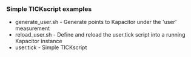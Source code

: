 ### Simple TICKscript examples

* generate_user.sh - Generate points to Kapacitor under the 'user' measurement
* reload_user.sh - Define and reload the user.tick script into a running Kapacitor instance
* user.tick - Simple TICKscript 
